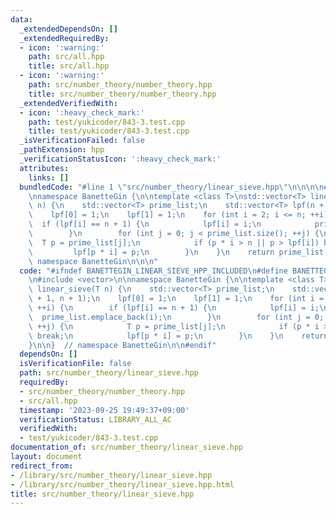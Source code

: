 ```yaml
---
data:
  _extendedDependsOn: []
  _extendedRequiredBy:
  - icon: ':warning:'
    path: src/all.hpp
    title: src/all.hpp
  - icon: ':warning:'
    path: src/number_theory/number_theory.hpp
    title: src/number_theory/number_theory.hpp
  _extendedVerifiedWith:
  - icon: ':heavy_check_mark:'
    path: test/yukicoder/843-3.test.cpp
    title: test/yukicoder/843-3.test.cpp
  _isVerificationFailed: false
  _pathExtension: hpp
  _verificationStatusIcon: ':heavy_check_mark:'
  attributes:
    links: []
  bundledCode: "#line 1 \"src/number_theory/linear_sieve.hpp\"\n\n\n\n#include <vector>\n\
    \nnamespace BanetteGin {\n\ntemplate <class T>\nstd::vector<T> linear_sieve(T\
    \ n) {\n    std::vector<T> prime_list;\n    std::vector<T> lpf(n + 1, n + 1);\n\
    \    lpf[0] = 1;\n    lpf[1] = 1;\n    for (int i = 2; i <= n; ++i) {\n      \
    \  if (lpf[i] == n + 1) {\n            lpf[i] = i;\n            prime_list.emplace_back(i);\n\
    \        }\n        for (int j = 0; j < prime_list.size(); ++j) {\n          \
    \  T p = prime_list[j];\n            if (p * i > n || p > lpf[i]) break;\n   \
    \         lpf[p * i] = p;\n        }\n    }\n    return prime_list;\n}\n\n}  //\
    \ namespace BanetteGin\n\n\n"
  code: "#ifndef BANETTEGIN_LINEAR_SIEVE_HPP_INCLUDED\n#define BANETTEGIN_LINEAR_SIEVE_HPP_INCLUDED\n\
    \n#include <vector>\n\nnamespace BanetteGin {\n\ntemplate <class T>\nstd::vector<T>\
    \ linear_sieve(T n) {\n    std::vector<T> prime_list;\n    std::vector<T> lpf(n\
    \ + 1, n + 1);\n    lpf[0] = 1;\n    lpf[1] = 1;\n    for (int i = 2; i <= n;\
    \ ++i) {\n        if (lpf[i] == n + 1) {\n            lpf[i] = i;\n          \
    \  prime_list.emplace_back(i);\n        }\n        for (int j = 0; j < prime_list.size();\
    \ ++j) {\n            T p = prime_list[j];\n            if (p * i > n || p > lpf[i])\
    \ break;\n            lpf[p * i] = p;\n        }\n    }\n    return prime_list;\n\
    }\n\n}  // namespace BanetteGin\n\n#endif"
  dependsOn: []
  isVerificationFile: false
  path: src/number_theory/linear_sieve.hpp
  requiredBy:
  - src/number_theory/number_theory.hpp
  - src/all.hpp
  timestamp: '2023-09-25 19:49:37+09:00'
  verificationStatus: LIBRARY_ALL_AC
  verifiedWith:
  - test/yukicoder/843-3.test.cpp
documentation_of: src/number_theory/linear_sieve.hpp
layout: document
redirect_from:
- /library/src/number_theory/linear_sieve.hpp
- /library/src/number_theory/linear_sieve.hpp.html
title: src/number_theory/linear_sieve.hpp
---
```

